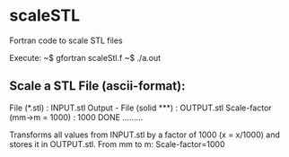 # scaleSTL
Fortran code to scale STL files

Execute:
~$ gfortran scaleStl.f
~$ ./a.out


Scale a STL File (ascii-format):
--------------------------------

File (*.stl)                : INPUT.stl
Output - File (solid ***)   : OUTPUT.stl
Scale-factor (mm->m = 1000) : 1000
DONE .........

Transforms all values from INPUT.stl by a factor of 1000 (x  = x/1000) and stores it in OUTPUT.stl.
From mm to m: Scale-factor=1000
